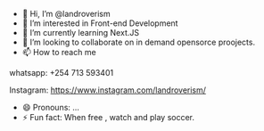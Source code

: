 - 👋 Hi, I’m @landroverism
- 👀 I’m interested in Front-end Development
- 🌱 I’m currently learning Next.JS
- 💞️ I’m looking to collaborate on in  demand opensorce proojects.
- 📫 How to reach me 

whatsapp: +254 713 593401

Instagram: https://www.instagram.com/landroverism/


- 😄 Pronouns: ...
- ⚡ Fun fact: When free , watch and play soccer.

<!---
landroverism/landroverism is a ✨ special ✨ repository because its `README.md` (this file) appears on your GitHub profile.
You can click the Preview link to take a look at your changes.
--->
